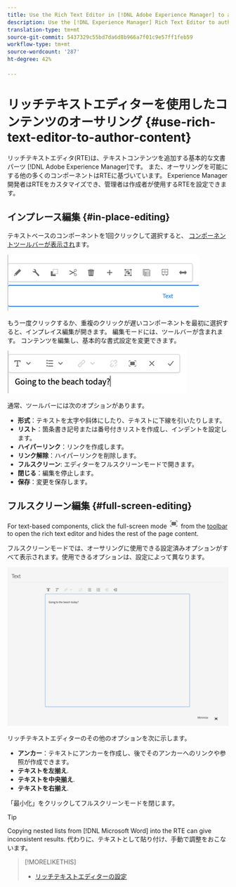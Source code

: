 ```yaml
---
title: Use the Rich Text Editor in [!DNL Adobe Experience Manager] to author content.
description: Use the [!DNL Experience Manager] Rich Text Editor to author content.
translation-type: tm+mt
source-git-commit: 5437329c55bd7da6d8b966a7f01c9e57ff1feb59
workflow-type: tm+mt
source-wordcount: '287'
ht-degree: 42%

---
```



# リッチテキストエディターを使用したコンテンツのオーサリング {#use-rich-text-editor-to-author-content}

リッチテキストエディタ(RTE)は、テキストコンテンツを追加する基本的な文書パーツ [!DNL Adobe Experience Manager]です。 また、オーサリングを可能にする他の多くのコンポーネントはRTEに基づいています。 Experience Manager開発者はRTEをカスタマイズでき、管理者は作成者が使用するRTEを設定できます。

## インプレース編集 {#in-place-editing}

テキストベースのコンポーネントを1回クリックして選択すると、 [コンポーネントツールバーが表示され](/help/sites-cloud/authoring/fundamentals/editing-content.md#component-toolbar)ます。

![コンポーネントツールバー](/help/sites-cloud/authoring/assets/editing-component-toolbar.png)

もう一度クリックするか、重複のクリックが遅いコンポーネントを最初に選択すると、インプレイス編集が開きます。 編集モードには、ツールバーが含まれます。 コンテンツを編集し、基本的な書式設定を変更できます。

![RTE を使用したインプレース編集](/help/sites-cloud/authoring/assets/rte-in-place-editing.png)

通常、ツールバーには次のオプションがあります。

* **形式**：テキストを太字や斜体にしたり、テキストに下線を引いたりします。
* **リスト**：箇条書き記号または番号付きリストを作成し、インデントを設定します。
* **ハイパーリンク**：リンクを作成します。
* **リンク解除**：ハイパーリンクを削除します。
* **フルスクリーン**: エディターをフルスクリーンモードで開きます。
* **閉じる**：編集を停止します。
* **保存**：変更を保存します。

## フルスクリーン編集 {#full-screen-editing}

For text-based components, click the full-screen mode ![RTE full screen button](/help/sites-cloud/authoring/assets/editing-full-screen.png) from the [toolbar](/help/sites-cloud/authoring/fundamentals/editing-content.md#component-toolbar) to open the rich text editor and hides the rest of the page content.

フルスクリーンモードでは、オーサリングに使用できる設定済みオプションがすべて表示されます。使用できるオプションは、設定によって異なります。 <!--Full screen mode displays all the configured options that you can use for authoring. The availability of options [depends on the configuration](/help/sites-administering/rich-text-editor.md).-->

![フルスクリーンモードの RTE](/help/sites-cloud/authoring/assets/rte-full-screen.png)

リッチテキストエディターのその他のオプションを次に示します。

* **アンカー**：テキストにアンカーを作成し、後でそのアンカーへのリンクや参照が作成できます。
* **テキストを左揃え**.
* **テキストを中央揃え**.
* **テキストを右揃え**.

「最小化」をクリックしてフルスクリーンモードを閉じます。

>[!Tip]
>
>Copying nested lists from [!DNL Microsoft Word] into the RTE can give inconsistent results. 代わりに、テキストとして貼り付け、手動で調整をおこないます。

>[!MORELIKETHIS]
>
>* [リッチテキストエディターの設定](/help/implementing/developing/extending/rich-text-editor.md)

